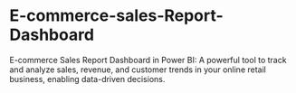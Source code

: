 # E-commerce-sales-Report-Dashboard
E-commerce Sales Report Dashboard in Power BI: A powerful tool to track and analyze sales, revenue, and customer trends in your online retail business, enabling data-driven decisions.
